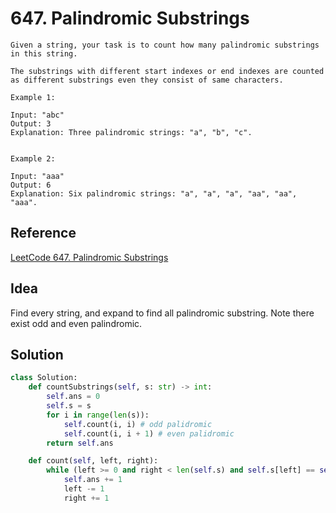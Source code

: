 # 647. Palindromic Substrings

```
Given a string, your task is to count how many palindromic substrings in this string.

The substrings with different start indexes or end indexes are counted as different substrings even they consist of same characters.

Example 1:

Input: "abc"
Output: 3
Explanation: Three palindromic strings: "a", "b", "c".


Example 2:

Input: "aaa"
Output: 6
Explanation: Six palindromic strings: "a", "a", "a", "aa", "aa", "aaa".
```

## Reference

[LeetCode 647. Palindromic Substrings](https://zxi.mytechroad.com/blog/string/leetcode-647-palindromic-substrings/)

## Idea

Find every string, and expand to find all palindromic substring. Note there exist odd and even palindromic.

## Solution

```python
class Solution:
    def countSubstrings(self, s: str) -> int:
        self.ans = 0
        self.s = s
        for i in range(len(s)):
            self.count(i, i) # odd palidromic
            self.count(i, i + 1) # even palidromic
        return self.ans

    def count(self, left, right):
        while (left >= 0 and right < len(self.s) and self.s[left] == self.s[right]):
            self.ans += 1
            left -= 1
            right += 1
```
